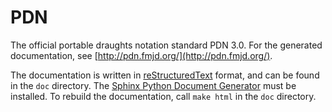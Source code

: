 # PDN
The official portable draughts notation standard PDN 3.0. For the generated documentation, see [http://pdn.fmjd.org/](http://pdn.fmjd.org/).

The documentation is written in [reStructuredText](http://docutils.sourceforge.net/rst.html) format, and can be found in the `doc` directory. The [Sphinx Python Document Generator](http://www.sphinx-doc.org/en/stable/#) must be installed. To rebuild the documentation, call `make html` in the `doc` directory.
